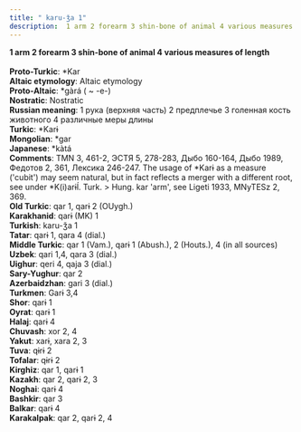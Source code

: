 ```yaml
---
title: " karu-ǯa 1"
description:  1 arm 2 forearm 3 shin-bone of animal 4 various measures of length
---
```

<p data-pagefind-weight="0.5">
<strong> 1 arm 2 forearm 3 shin-bone of animal 4 various measures of length</strong><br><br>
<strong>Proto-Turkic</strong>:  *Kar<br>
<strong>Altaic etymology</strong>:  Altaic etymology<br>
<strong> Proto-Altaic</strong>:  *gàrá ( ~ -e-)<br>
<strong>Nostratic</strong>:  Nostratic<br>
<strong>Russian meaning</strong>:  1 рука (верхняя часть) 2 предплечье 3 голенная кость животного 4 различные меры длины<br>
<strong>Turkic</strong>:  *Karɨ<br>
<strong>Mongolian</strong>:  *gar<br>
<strong>Japanese</strong>:  *kàtá<br>
<strong>Comments</strong>:  TMN 3, 461-2, ЭСТЯ 5, 278-283, Дыбо 160-164, Дыбо 1989, Федотов 2, 361, Лексика 246-247. The usage of *Karɨ as a measure ('cubit') may seem natural, but in fact reflects a merger with a different root, see under *K(i)arɨĺ. Turk. > Hung. kar 'arm', see Ligeti 1933, MNyTESz 2, 369.<br>
<strong>Old Turkic</strong>:  qar 1, qarɨ 2 (OUygh.)<br>
<strong>Karakhanid</strong>:  qarɨ (MK) 1<br>
<strong>Turkish</strong>:  karu-ǯa 1<br>
<strong>Tatar</strong>:  qarɨ 1, qara 4 (dial.)<br>
<strong>Middle Turkic</strong>:  qar 1 (Vam.), qarɨ 1 (Abush.), 2 (Houts.), 4 (in all sources)<br>
<strong>Uzbek</strong>:  qari 1,4, qara 3 (dial.)<br>
<strong>Uighur</strong>:  qeri 4, qaja 3 (dial.)<br>
<strong>Sary-Yughur</strong>:  qar 2<br>
<strong>Azerbaidzhan</strong>:  gari 3 (dial.)<br>
<strong>Turkmen</strong>:  Garɨ 3,4<br>
<strong>Shor</strong>:  qarɨ 1<br>
<strong>Oyrat</strong>:  qarɨ 1<br>
<strong>Halaj</strong>:  qarɨ 4<br>
<strong>Chuvash</strong>:  xor 2, 4<br>
<strong>Yakut</strong>:  xarɨ, xara 2, 3<br>
<strong>Tuva</strong>:  qɨrɨ 2<br>
<strong>Tofalar</strong>:  qɨrɨ 2<br>
<strong>Kirghiz</strong>:  qar 1, qarɨ 1<br>
<strong>Kazakh</strong>:  qar 2, qarɨ 2, 3<br>
<strong>Noghai</strong>:  qarɨ 4<br>
<strong>Bashkir</strong>:  qar 3<br>
<strong>Balkar</strong>:  qarɨ 4<br>
<strong>Karakalpak</strong>:  qar 2, qarɨ 2, 4<br>

</p>
